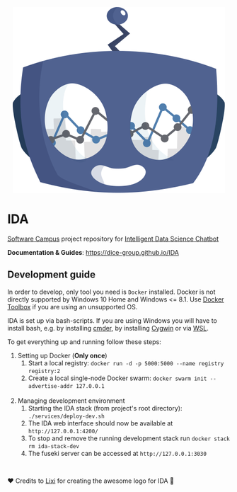 <p align="center"><img src="/docs/_media/ida_logo_oh.svg"></img></p>

# IDA
[Software Campus](https://softwarecampus.de/en/) project repository for [Intelligent Data Science Chatbot](https://softwarecampus.de/en/project/ida-intelligent-data-science-chatbot/)

<b>Documentation & Guides</b>: https://dice-group.github.io/IDA

## Development guide

In order to develop, only tool you need is `Docker` installed.
Docker is not directly supported by Windows 10 Home and Windows <= 8.1.
Use [Docker Toolbox](https://docs.docker.com/toolbox/toolbox_install_windows/) if you are using an unsupported OS.

IDA is set up via bash-scripts. If you are using Windows you will have to install bash, e.g. by installing [cmder](https://cmder.net/), by installing [Cygwin](https://www.cygwin.com/) or via [WSL](https://docs.microsoft.com/en-us/windows/wsl/install-win10).

To get everything up and running follow these steps:
1.  Setting up Docker (**Only once**)
 	1.  Start a local registry: `docker run -d -p 5000:5000 --name registry registry:2`
	2.  Create a local single-node Docker swarm: `docker swarm init --advertise-addr 127.0.0.1`
<br/><br/>
2.  Managing development environment
 	1.  Starting the IDA stack (from project's root directory): `./services/deploy-dev.sh`
	2.  The IDA web interface should now be available at `http://127.0.0.1:4200/`
	3.  To stop and remove the running development stack run `docker stack rm ida-stack-dev`
	4.  The fuseki server can be accessed at `http://127.0.0.1:3030`

<br/>

❤️ Credits to [Lixi](https://github.com/TortugaAttack/) for creating the awesome logo for IDA 🙏
